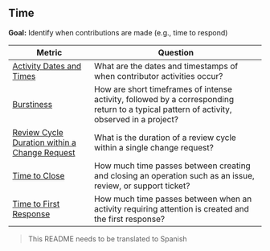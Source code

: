 ## Time

**Goal:** Identify when contributions are made (e.g., time to respond)

| Metric | Question |
| --- | --- |
| [Activity Dates and Times](activity-dates-and-times.md) | What are the dates and timestamps of when contributor activities occur? |
| [Burstiness](burstiness.md) | How are short timeframes of intense activity, followed by a corresponding return to a typical pattern of activity, observed in a project? |
|[Review Cycle Duration within a Change Request](review-cycle-duration-within-a-change-request.md) | What is the duration of a review cycle within a single change request? |
| [Time to Close](time-to-close.md) | How much time passes between creating and closing an operation such as an issue, review, or support ticket? |
| [Time to First Response](time-to-first-response.md) | How much time passes between when an activity requiring attention is created and the first response? |

> This README needs to be translated to Spanish